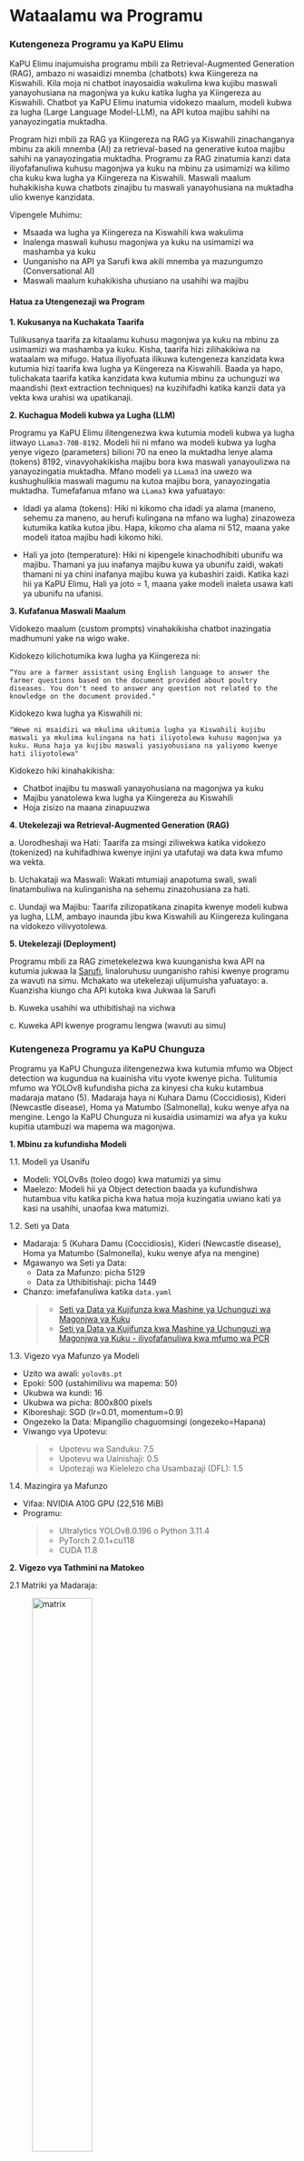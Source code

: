 # Wataalamu wa Programu 

### Kutengeneza Programu ya KaPU Elimu
KaPU Elimu inajumuisha programu mbili za Retrieval-Augmented Generation (RAG), ambazo ni wasaidizi mnemba (chatbots) kwa Kiingereza na Kiswahili.
Kila moja ni chatbot inayosaidia wakulima kwa kujibu maswali yanayohusiana na magonjwa ya kuku katika lugha ya Kiingereza au Kiswahili. Chatbot ya KaPU Elimu inatumia vidokezo maalum, modeli kubwa za lugha (Large Language Model-LLM), na API kutoa majibu sahihi na yanayozingatia muktadha.

Program hizi mbili za RAG ya Kiingereza na RAG ya Kiswahili zinachanganya mbinu za akili mnemba (AI) za retrieval-based na generative kutoa majibu sahihi na yanayozingatia muktadha. Programu za RAG zinatumia kanzi data iliyofafanuliwa kuhusu magonjwa ya kuku na mbinu za usimamizi wa kilimo cha kuku kwa lugha ya Kiingereza na Kiswahili. Maswali maalum huhakikisha kuwa chatbots zinajibu tu maswali yanayohusiana na muktadha ulio kwenye kanzidata.

Vipengele Muhimu:

* Msaada wa lugha ya Kiingereza na Kiswahili kwa wakulima
* Inalenga maswali kuhusu magonjwa ya kuku na usimamizi wa mashamba ya kuku
* Uunganisho na API ya Sarufi kwa akili mnemba ya mazungumzo (Conversational AI)
* Maswali maalum kuhakikisha uhusiano na usahihi wa majibu


#### Hatua za Utengenezaji wa Program 
__1. Kukusanya na Kuchakata Taarifa__

Tulikusanya taarifa za kitaalamu kuhusu magonjwa ya kuku na mbinu za usimamizi wa mashamba ya kuku. Kisha, taarifa hizi zilihakikiwa na wataalam wa mifugo. Hatua iliyofuata ilikuwa kutengeneza kanzidata kwa kutumia hizi taarifa kwa lugha ya Kiingereza na Kiswahili. Baada ya hapo, tulichakata taarifa katika kanzidata kwa kutumia mbinu za uchunguzi wa maandishi (text extraction techniques) na kuzihifadhi katika kanzii data ya vekta kwa urahisi wa upatikanaji.

__2. Kuchagua Modeli kubwa ya Lugha (LLM)__

Programu ya KaPU Elimu ilitengenezwa kwa kutumia modeli kubwa ya lugha iitwayo `LLama3-70B-8192`. Modeli hii ni mfano wa modeli kubwa ya lugha yenye vigezo (parameters) bilioni 70 na eneo la muktadha lenye alama (tokens) 8192, vinavyohakikisha majibu bora kwa maswali yanayoulizwa na yanayozingatia muktadha. Mfano modeli ya `LLama3` ina uwezo wa kushughulikia maswali magumu na kutoa majibu bora, yanayozingatia muktadha. Tumefafanua mfano wa `LLama3` kwa yafuatayo:

* Idadi ya alama (tokens): Hiki ni kikomo cha idadi ya alama (maneno, sehemu za maneno, au herufi kulingana na mfano wa lugha) zinazoweza kutumika katika kutoa jibu. Hapa, kikomo cha alama ni 512, maana yake modeli itatoa majibu hadi kikomo hiki.
  
* Hali ya joto (temperature): Hiki ni kipengele kinachodhibiti ubunifu wa majibu. Thamani ya juu inafanya majibu kuwa ya ubunifu zaidi, wakati thamani ni ya chini inafanya majibu kuwa ya kubashiri zaidi. Katika kazi hii ya KaPU Elimu, Hali ya joto = 1, maana yake modeli inaleta usawa kati ya ubunifu na ufanisi.


__3. Kufafanua Maswali Maalum__

Vidokezo maalum (custom prompts) vinahakikisha chatbot inazingatia madhumuni yake na wigo wake.

Kidokezo kilichotumika kwa lugha ya Kiingereza ni:

`“You are a farmer assistant using English language to answer the farmer questions based on the document provided about poultry diseases. You don't need to answer any question not related to the knowledge on the document provided."`

Kidokezo kwa lugha ya Kiswahili ni:

`"Wewe ni msaidizi wa mkulima ukitumia lugha ya Kiswahili kujibu maswali ya mkulima kulingana na hati iliyotolewa kuhusu magonjwa ya kuku. Huna haja ya kujibu maswali yasiyohusiana na yaliyomo kwenye hati iliyotolewa"`
 
Kidokezo hiki kinahakikisha:

* Chatbot inajibu tu maswali yanayohusiana na magonjwa ya kuku
* Majibu yanatolewa kwa lugha ya Kiingereza au Kiswahili
* Hoja zisizo na maana zinapuuzwa

__4. Utekelezaji wa Retrieval-Augmented Generation (RAG)__

a.	Uorodheshaji wa Hati: Taarifa za msingi ziliwekwa katika vidokezo (tokenized) na kuhifadhiwa kwenye injini ya utafutaji wa data kwa mfumo wa vekta.

b.	Uchakataji wa Maswali: Wakati mtumiaji anapotuma swali, swali linatambuliwa na kulinganisha na sehemu zinazohusiana za hati. 

c.	Uundaji wa Majibu: Taarifa zilizopatikana zinapita kwenye modeli kubwa ya lugha, LLM, ambayo inaunda jibu kwa Kiswahili au Kiingereza kulingana na vidokezo vilivyotolewa.

__5. Utekelezaji (Deployment)__

Programu mbili za RAG zimetekelezwa kwa kuunganisha kwa API na kutumia jukwaa la <a href=https://www.sarufi.io/ target="_blank">Sarufi</a>, linaloruhusu uunganisho rahisi kwenye programu za wavuti na simu. Mchakato wa utekelezaji ulijumuisha yafuatayo:
 a. Kuanzisha kiungo cha API kutoka kwa Jukwaa la Sarufi
 
 b. Kuweka usahihi wa uthibitishaji na vichwa
 
 c. Kuweka API kwenye programu lengwa (wavuti au simu)

### Kutengeneza Programu ya KaPU Chunguza 

Programu ya KaPU Chunguza ilitengenezwa kwa kutumia mfumo wa Object detection wa kugundua na kuainisha vitu vyote kwenye picha. Tulitumia mfumo wa YOLOv8 kufundisha picha za kinyesi cha kuku kutambua madaraja matano (5). Madaraja haya ni Kuhara Damu (Coccidiosis), Kideri (Newcastle disease), Homa ya Matumbo (Salmonella), kuku wenye afya na mengine. Lengo la KaPU Chunguza ni kusaidia usimamizi wa afya ya kuku kupitia utambuzi wa mapema wa magonjwa.


__1. Mbinu za kufundisha Modeli__ 

1.1. Modeli ya Usanifu

* Modeli: YOLOv8s (toleo dogo) kwa matumizi ya simu 
* Maelezo: Modeli hii ya Object detection baada ya kufundishwa hutambua vitu katika picha kwa hatua moja kuzingatia uwiano kati ya kasi na usahihi, unaofaa kwa matumizi.

1.2. Seti ya Data

* Madaraja: 5 (Kuhara Damu (Coccidiosis), Kideri (Newcastle disease), Homa ya Matumbo (Salmonella), kuku wenye afya na mengine)
* Mgawanyo wa Seti ya Data:
    * Data za Mafunzo: picha 5129
    * Data za Uthibitishaji: picha 1449
* Chanzo: imefafanuliwa katika `data.yaml`
  > * <a href="https://zenodo.org/records/4628934#.Y4duFLJBzvU" target="_blank">Seti ya Data ya Kujifunza kwa Mashine ya Uchunguzi wa Magonjwa ya Kuku</a>
  > * <a href="https://zenodo.org/records/5801834" target="_blank">Seti ya Data ya Kujifunza kwa Mashine ya Uchunguzi wa Magonjwa ya Kuku - iliyofafanuliwa kwa mfumo wa PCR </a>

1.3. Vigezo vya Mafunzo ya Modeli 

* Uzito wa awali: `yolov8s.pt`
* Epoki: 500 (ustahimilivu wa mapema: 50)
* Ukubwa wa kundi: 16
* Ukubwa wa picha: 800x800 pixels
* Kiboreshaji: SGD (lr=0.01, momentum=0.9)
* Ongezeko la Data: Mipangilio chaguomsingi (ongezeko=Hapana)
* Viwango vya Upotevu:
  > * Upotevu wa Sanduku: 7.5
  > * Upotevu wa Uainishaji: 0.5
  > * Upotezaji wa Kielelezo cha Usambazaji (DFL): 1.5

1.4. Mazingira ya Mafunzo

* Vifaa: NVIDIA A10G GPU (22,516 MiB)
* Programu:
  > * Ultralytics YOLOv8.0.196 o Python 3.11.4
  > * PyTorch 2.0.1+cu118
  > * CUDA 11.8

__2. Vigezo vya Tathmini na Matokeo__

2.1 Matriki ya Madaraja:
<figure>
    <img src ="/kapudocs/assets/cmatrix.png" alt="matrix" style="width:50%">
    <figcaption>Matriki ya Madaraja</figcaption>
</figure>
* Hali ya Ufanisi: kuhara damu (74%), afya (70%), kideri (79%), mengine (85%), homa ya matumbo (83%)
* Madaraja yaliyokosewa: Mandhari ya nyuma mara nyingi huchanganywa na madaraja ya kuhara damu (22%), afya (25%), na kideri (21%)

2.2 Picha za Usahihi wa Utabiri na Uhalisia
<figure>
    <img src ="/kapudocs/assets/curve.png" alt="curve" style="width:50%">
    <figcaption>Picha za Usahihi wa Utabiri na Uhalisia</figcaption>
</figure>
* Wastani wa Usahihi (AP) kwa kila Daraja:
  > * kuhara damu (cocci): 0.737
  > * afya (healthy): 0.693 
  > * kideri (ncd): 0.757
  > * mengine (other): 0.764
  > * homa ya matumbo (salmo): 0.781
* mAP@0.5: 0.746

2.3 Utabiri

<figure>
    <img src ="/kapudocs/assets/predict.png" alt="predict" style="width:50%">
    <figcaption>Mifano ya utabiri wa magonjwa ya kuku</figcaption>
</figure>
* Mifano ya utabiri inaonyesha kugundua sahihi kwa madaraja ya kuhara damu (cocci) na afya (healthy), na masanduku yanayozunguka yanayoonekana katika maeneo yenye msongamano mkubwa.
* Alama za Usahihi: Alama za juu zinawiana na usahihi wa madaraja; alama za chini (mfano, 0.3) inaashiria kutokuwa na uhakika wa daraja.